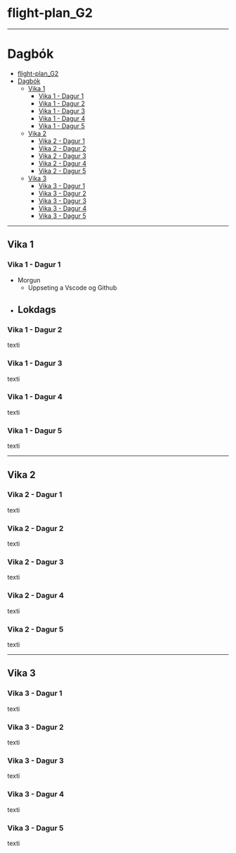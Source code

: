 # flight-plan_G2
-----
# Dagbók
- [flight-plan\_G2](#flight-plan_g2)
- [Dagbók](#dagbók)
  - [Vika 1](#vika-1)
    - [Vika 1 - Dagur 1](#vika-1---dagur-1)
    - [Vika 1 - Dagur 2](#vika-1---dagur-2)
    - [Vika 1 - Dagur 3](#vika-1---dagur-3)
    - [Vika 1 - Dagur 4](#vika-1---dagur-4)
    - [Vika 1 - Dagur 5](#vika-1---dagur-5)
  - [Vika 2](#vika-2)
    - [Vika 2 - Dagur 1](#vika-2---dagur-1)
    - [Vika 2 - Dagur 2](#vika-2---dagur-2)
    - [Vika 2 - Dagur 3](#vika-2---dagur-3)
    - [Vika 2 - Dagur 4](#vika-2---dagur-4)
    - [Vika 2 - Dagur 5](#vika-2---dagur-5)
  - [Vika 3](#vika-3)
    - [Vika 3 - Dagur 1](#vika-3---dagur-1)
    - [Vika 3 - Dagur 2](#vika-3---dagur-2)
    - [Vika 3 - Dagur 3](#vika-3---dagur-3)
    - [Vika 3 - Dagur 4](#vika-3---dagur-4)
    - [Vika 3 - Dagur 5](#vika-3---dagur-5)
    
-----

## Vika 1
### Vika 1 - Dagur 1
- Morgun
  - Uppseting a Vscode og Github
- Lokdags
  - 

### Vika 1 - Dagur 2
texti
### Vika 1 - Dagur 3
texti
### Vika 1 - Dagur 4
texti
### Vika 1 - Dagur 5
texti

-----

## Vika 2
### Vika 2 - Dagur 1
texti
### Vika 2 - Dagur 2
texti
### Vika 2 - Dagur 3
texti
### Vika 2 - Dagur 4
texti
### Vika 2 - Dagur 5
texti

-----

## Vika 3
### Vika 3 - Dagur 1
texti
### Vika 3 - Dagur 2
texti
### Vika 3 - Dagur 3
texti
### Vika 3 - Dagur 4
texti
### Vika 3 - Dagur 5
texti
